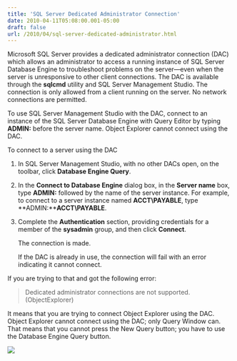 ```yaml
---
title: 'SQL Server Dedicated Administrator Connection'
date: 2010-04-11T05:08:00.001-05:00
draft: false
url: /2010/04/sql-server-dedicated-administrator.html
---
```


Microsoft SQL Server provides a dedicated administrator connection (DAC) which allows an administrator to access a running instance of SQL Server Database Engine to troubleshoot problems on the server—even when the server is unresponsive to other client connections. The DAC is available through the **sqlcmd** utility and SQL Server Management Studio. The connection is only allowed from a client running on the server. No network connections are permitted.

To use SQL Server Management Studio with the DAC, connect to an instance of the SQL Server Database Engine with Query Editor by typing **ADMIN:** before the server name. Object Explorer cannot connect using the DAC.

To connect to a server using the DAC

1.  In SQL Server Management Studio, with no other DACs open, on the toolbar, click **Database Engine Query**.
    
2.  In the **Connect to Database Engine** dialog box, in the **Server name** box, type **ADMIN:** followed by the name of the server instance. For example, to connect to a server instance named **ACCT\\PAYABLE**, type **ADMIN:****ACCT\\PAYABLE**.
    
3.  Complete the **Authentication** section, providing credentials for a member of the **sysadmin** group, and then click **Connect**.
    
    The connection is made.
    
    If the DAC is already in use, the connection will fail with an error indicating it cannot connect.
    

If you are trying to that and got the following error:

> Dedicated administrator connections are not supported. (ObjectExplorer)

It means that you are trying to connect Object Explorer using the DAC. Object Explorer cannot connect using the DAC; only Query Window can. That means that you cannot press the New Query button; you have to use the Database Engine Query button.

  
[![](http://photos1.blogger.com/blogger2/7616/913/400/pic2440.2.png)](http://photos1.blogger.com/blogger2/7616/913/1600/pic2440.2.png)